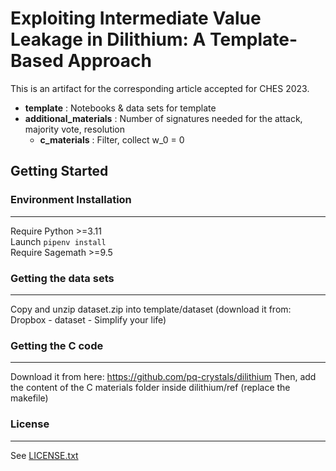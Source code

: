 # **Exploiting Intermediate Value Leakage in Dilithium: A Template-Based Approach**

 

This is an artifact for the corresponding article accepted for CHES 2023.

 

* __template__ : Notebooks & data sets for template
* __additional_materials__ : Number of signatures needed for the attack, majority vote, resolution
    * __c_materials__ : Filter, collect w_0 = 0

 

## Getting Started
### Environment Installation
---
Require Python >=3.11 \
Launch ```pipenv install``` \
Require Sagemath >=9.5

 

### Getting the data sets
---

 

Copy and unzip dataset.zip into template/dataset (download it from: Dropbox - dataset - Simplify your life)

 

### Getting the C code
---

 

Download it from here: https://github.com/pq-crystals/dilithium
Then, add the content of the C materials folder inside dilithium/ref (replace the makefile)

 


### License
---
See [LICENSE.txt](./LICENSE.txt)
